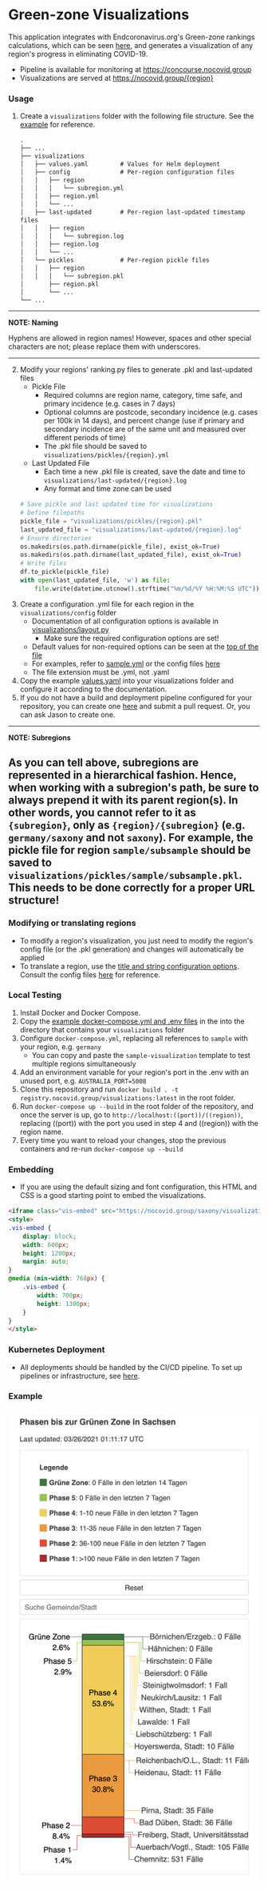 # Green-zone Visualizations
This application integrates with Endcoronavirus.org's Green-zone rankings calculations, which can be seen [here](https://github.com/vbrunsch/rankings), and generates a visualization of any region's progress in eliminating COVID-19.
* Pipeline is available for monitoring at https://concourse.nocovid.group
* Visualizations are served at https://nocovid.group/{region}
### Usage
1. Create a `visualizations` folder with the following file structure. 
   See the [example](https://github.com/aochen-jli/visualizations/tree/main/examples/) for reference.
   ```
   .
   ├── ...
   ├── visualizations
   │   ├── values.yaml         # Values for Helm deployment
   │   ├── config              # Per-region configuration files
   │   │   ├── region
   │   │   │   └── subregion.yml
   │   │   ├── region.yml
   │   │   └── ...
   │   ├── last-updated        # Per-region last-updated timestamp files
   │   │   ├── region
   │   │   │   └── subregion.log
   │   │   ├── region.log
   │   │   └── ...
   │   └── pickles             # Per-region pickle files
   │   │   ├── region
   │   │   │   └── subregion.pkl
   │       ├── region.pkl
   │       └── ...
   └── ...
   ```
---
**NOTE: Naming**

Hyphens are allowed in region names! However, spaces and other special characters are not; please replace them 
with underscores.

---
2. Modify your regions' ranking.py files to generate .pkl and last-updated files
    * Pickle File
      * Required columns are region name, category, time safe, and primary incidence (e.g. cases in 7 days)
      * Optional columns are postcode, secondary incidence (e.g. cases per 100k in 14 days), and percent 
        change (use if primary and secondary incidence are of the same unit and measured over different periods of time)
      * The .pkl file should be saved to `visualizations/pickles/{region}.yml`
    * Last Updated File
       * Each time a new .pkl file is created, save the date and time to `visualizations/last-updated/{region}.log`
       * Any format and time zone can be used
    ```python
    # Save pickle and last updated time for visualizations
    # Define filepaths
    pickle_file = "visualizations/pickles/{region}.pkl"
    last_updated_file = "visualizations/last-updated/{region}.log"
    # Ensure directories
    os.makedirs(os.path.dirname(pickle_file), exist_ok=True)
    os.makedirs(os.path.dirname(last_updated_file), exist_ok=True)
    # Write files
    df.to_pickle(pickle_file)
    with open(last_updated_file, 'w') as file:
        file.write(datetime.utcnow().strftime("%m/%d/%Y %H:%M:%S UTC"))
    ```
3. Create a configuration .yml file for each region in the `visualizations/config` folder
   * Documentation of all configuration options is available in [visualizations/layout.py](https://github.com/aochen-jli/visualizations/blob/main/layout.py#L55)
      * Make sure the required configuration options are set!
   * Default values for non-required options can be seen at the [top of the file](https://github.com/aochen-jli/visualizations/blob/main/layout.py#L15)
   * For examples, refer to [sample.yml](https://github.com/aochen-jli/visualizations/blob/main/examples/visualizations/config/sample.yml) or 
     the config files [here](https://github.com/vbrunsch/rankings/tree/main/visualizations/config)
   * The file extension must be .yml, not .yaml
4. Copy the example [values.yaml](https://github.com/aochen-jli/visualizations/blob/main/examples/visualizations/values.yaml) into 
   your visualizations folder and configure it according to the documentation.
5. If you do not have a build and deployment pipeline configured for your repository, you can create 
   one [here](https://github.com/aochen-jli/visualizations-cicd/tree/main/pipelines) and submit a pull 
   request. Or, you can ask Jason to create one.
---
**NOTE: Subregions**

As you can tell above, subregions are represented in a hierarchical fashion. Hence, when working with a
subregion's path, be sure to always prepend it with its parent region(s). In other words, you cannot refer to it 
as `{subregion}`, only as `{region}/{subregion}` (e.g. `germany/saxony` and not `saxony`). For example, the pickle file 
for region `sample/subsample` should be saved to `visualizations/pickles/sample/subsample.pkl`. This needs to 
be done correctly for a proper URL structure! 
---

### Modifying or translating regions
* To modify a region's visualization, you just need to modify the region's config file (or the .pkl generation) and changes will automatically be applied
* To translate a region, use the [title and string configuration options](https://github.com/aochen-jli/visualizations/blob/main/layout.py#L108). 
  Consult the config files [here](https://github.com/vbrunsch/rankings/tree/main/visualizations/config) for reference.
### Local Testing
1. Install Docker and Docker Compose.
2. Copy the [example docker-compose.yml and .env files](https://github.com/aochen-jli/visualizations/tree/main/examples/) in the into the directory that contains your `visualizations` folder
3. Configure `docker-compose.yml`, replacing all references to `sample` with your region, e.g. `germany`
   * You can copy and paste the `sample-visualization` template to test multiple regions simultaneously
4. Add an environment variable for your region's port in the .env with an unused port, e.g. `AUSTRALIA_PORT=5008`
5. Clone this repository and run `docker build . -t registry.nocovid.group/visualizations:latest` in the root folder.
6. Run `docker-compose up --build` in the root folder of the repository, and once the server is up, 
   go to `http://localhost:((port))/((region))`, replacing ((port)) with the port you used in step 4 and ((region)) with the region name.
7. Every time you want to reload your changes, stop the previous containers and re-run `docker-compose up --build`
### Embedding
* If you are using the default sizing and font configuration, this HTML and CSS is a good starting point to embed the visualizations.
```html
<iframe class="vis-embed" src="https://nocovid.group/saxony/visualizations"></iframe>
<style>
.vis-embed {
    display: block;
    width: 600px;
    height: 1200px;
    margin: auto;
}
@media (min-width: 768px) { 
    .vis-embed {
        width: 700px;
        height: 1300px;
    }
}
</style>
```
### Kubernetes Deployment
* All deployments should be handled by the CI/CD pipeline. To set up pipelines or infrastructure, see [here](https://github.com/aochen-jli/rankings-cicd).
### Example
![visualization example](https://raw.githubusercontent.com/aochen-jli/visualizations/main/examples/visualization_img.png)
